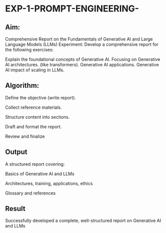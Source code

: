 # EXP-1-PROMPT-ENGINEERING-

## Aim: 
Comprehensive Report on the Fundamentals of Generative AI and Large Language Models (LLMs)
Experiment: Develop a comprehensive report for the following exercises:

Explain the foundational concepts of Generative AI.
Focusing on Generative AI architectures. (like transformers).
Generative AI applications.
Generative AI impact of scaling in LLMs.

## Algorithm:
Define the objective (write report).

Collect reference materials.

Structure content into sections.

Draft and format the report.

Review and finalize

## Output
A structured report covering:

Basics of Generative AI and LLMs

Architectures, training, applications, ethics

Glossary and references

## Result
Successfully developed a complete, well-structured report on Generative AI and LLMs
